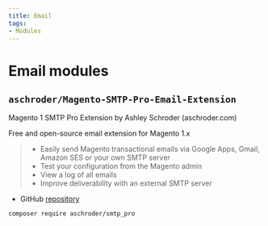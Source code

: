 ```yaml
---
title: Email
tags:
- Modules
---
```


# Email modules

## `aschroder/Magento-SMTP-Pro-Email-Extension`
Magento 1 SMTP Pro Extension by Ashley Schroder (aschroder.com)

Free and open-source email extension for Magento 1.x

>  * Easily send Magento transactional emails via Google Apps, Gmail, Amazon SES or your own SMTP server
>  * Test your configuration from the Magento admin
>  * View a log of all emails
>  * Improve deliverability with an external SMTP server


- GitHub [repository](https://github.com/aschroder/Magento-SMTP-Pro-Email-Extension)

```bash
composer require aschroder/smtp_pro
```
